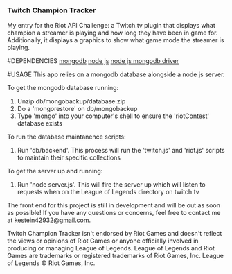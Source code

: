 ### Twitch Champion Tracker
My entry for the Riot API Challenge: a Twitch.tv plugin that displays what champion a streamer is playing and how long they have been in game for. Additionally, it displays a graphics to show what game mode the streamer is playing.

#DEPENDENCIES
[mongodb](https://www.mongodb.org/downloads)
[node js](https://nodejs.org/download/)
[node js mongodb driver](http://docs.mongodb.org/ecosystem/drivers/node-js/)

#USAGE
This app relies on a mongodb database alongside a node js server. 

To get the mongodb database running:
1. Unzip db/mongobackup/database.zip
2. Do a 'mongorestore' on db/mongobackup
3. Type 'mongo' into your computer's shell to ensure the 'riotContest' database exists

To run the database maintanence scripts:
1. Run 'db/backend'. This process will run the 'twitch.js' and 'riot.js' scripts to maintain their specific collections

To get the server up and running:
1. Run 'node server.js'. This will fire the server up which will listen to requests when on the League of Legends directory on twitch.tv

The front end for this project is still in development and will be out as soon as possible! If you have any questions or concerns, feel free to contact me at kestein42932@gmail.com.

Twitch Champion Tracker isn't endorsed by Riot Games and doesn't reflect the views or opinions of Riot Games or anyone officially involved in producing or managing League of Legends. League of Legends and Riot Games are trademarks or registered trademarks of Riot Games, Inc. League of Legends © Riot Games, Inc.
